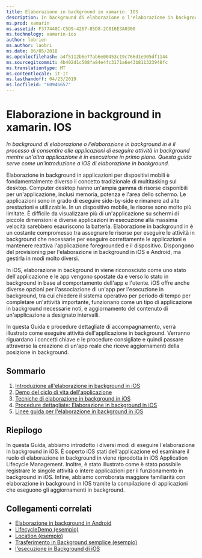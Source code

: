 ```yaml
---
title: Elaborazione in background in xamarin. IOS
description: In background di elaborazione o l'elaborazione in background in è il processo di consentire alle applicazioni di eseguire attività in background mentre un'altra applicazione è in esecuzione in primo piano. Questa guida serve come un'introduzione a iOS di elaborazione in background.
ms.prod: xamarin
ms.assetid: F377440C-C5D9-4267-85D8-2C816E3A0300
ms.technology: xamarin-ios
author: lobrien
ms.author: laobri
ms.date: 06/05/2018
ms.openlocfilehash: a4f5112b6e77ab6e00453c19c766d1e905df1144
ms.sourcegitcommit: 4b402d1c508fa84e4fc3171a6e43b811323948fc
ms.translationtype: MT
ms.contentlocale: it-IT
ms.lasthandoff: 04/23/2019
ms.locfileid: "60946657"
---
```

# <a name="backgrounding-in-xamarinios"></a>Elaborazione in background in xamarin. IOS

_In background di elaborazione o l'elaborazione in background in è il processo di consentire alle applicazioni di eseguire attività in background mentre un'altra applicazione è in esecuzione in primo piano. Questa guida serve come un'introduzione a iOS di elaborazione in background._

Elaborazione in background in applicazioni per dispositivi mobili è fondamentalmente diverso il concetto tradizionale di multitasking sul desktop. Computer desktop hanno un'ampia gamma di risorse disponibili per un'applicazione, inclusi memoria, potenza e l'area dello schermo. Le applicazioni sono in grado di eseguire side-by-side e rimanere ad alte prestazioni e utilizzabile. In un dispositivo mobile, le risorse sono molto più limitate. È difficile da visualizzare più di un'applicazione su schermi di piccole dimensioni e diverse applicazioni in esecuzione alla massima velocità sarebbero esauriscono la batteria. Elaborazione in background in è un costante compromesso tra assegnare le risorse per eseguire le attività in background che necessarie per eseguire correttamente le applicazioni e mantenere reattiva l'applicazione foregrounded e il dispositivo. Dispongono del provisioning per l'elaborazione in background in iOS e Android, ma gestirla in modi molto diversi.

In iOS, elaborazione in background in viene riconosciuto come uno stato dell'applicazione e le app vengono spostate da e verso lo stato in background in base al comportamento dell'app e l'utente. iOS offre anche diverse opzioni per l'associazione di un'app per l'esecuzione in background, tra cui chiedere il sistema operativo per periodo di tempo per completare un'attività importante, funzionano come un tipo di applicazione in background necessarie noti, e aggiornamento del contenuto di un'applicazione a designato intervalli.

In questa Guida e procedure dettagliate di accompagnamento, verrà illustrato come eseguire attività dell'applicazione in background. Verranno riguardano i concetti chiave e le procedure consigliate e quindi passare attraverso la creazione di un'app reale che riceve aggiornamenti della posizione in background.

## <a name="contents"></a>Sommario

1.  [Introduzione all'elaborazione in background in iOS](~/ios/app-fundamentals/backgrounding/introduction-to-backgrounding-in-ios.md)
1.  [Demo del ciclo di vita dell'applicazione](~/ios/app-fundamentals/backgrounding/application-lifecycle-demo.md)
1.  [Tecniche di elaborazione in background in iOS](~/ios/app-fundamentals/backgrounding/ios-backgrounding-techniques/index.md)
1.  [Procedure dettagliate: Elaborazione in background in iOS](~/ios/app-fundamentals/backgrounding/ios-backgrounding-walkthroughs/index.md)
1.  [Linee guida per l'elaborazione in background in iOS](~/ios/app-fundamentals/backgrounding/ios-backgrounding-guidance.md)

## <a name="summary"></a>Riepilogo

In questa Guida, abbiamo introdotto i diversi modi di eseguire l'elaborazione in background in iOS. È coperto iOS stati dell'applicazione ed esaminare il ruolo di elaborazione in background in viene riprodotta in iOS Application Lifecycle Management. Inoltre, è stato illustrato come è stato possibile registrare le singole attività o intere applicazioni per il funzionamento in background in iOS. Infine, abbiamo corroborata maggiore familiarità con elaborazione in background in IOS tramite la compilazione di applicazioni che eseguono gli aggiornamenti in background.



## <a name="related-links"></a>Collegamenti correlati

- [Elaborazione in background in Android](~/android/app-fundamentals/services/index.md)
- [LifecycleDemo (esempio)](https://developer.xamarin.com/samples/monotouch/LifecycleDemo/)
- [Location (esempio)](https://developer.xamarin.com/samples/monotouch/Location/)
- [Trasferimento in Background semplice (esempio)](https://developer.xamarin.com/samples/monotouch/SimpleBackgroundTransfer/)
- [l'esecuzione in Background di iOS](https://developer.apple.com/library/ios/documentation/iPhone/Conceptual/iPhoneOSProgrammingGuide/BackgroundExecution/BackgroundExecution.html)
